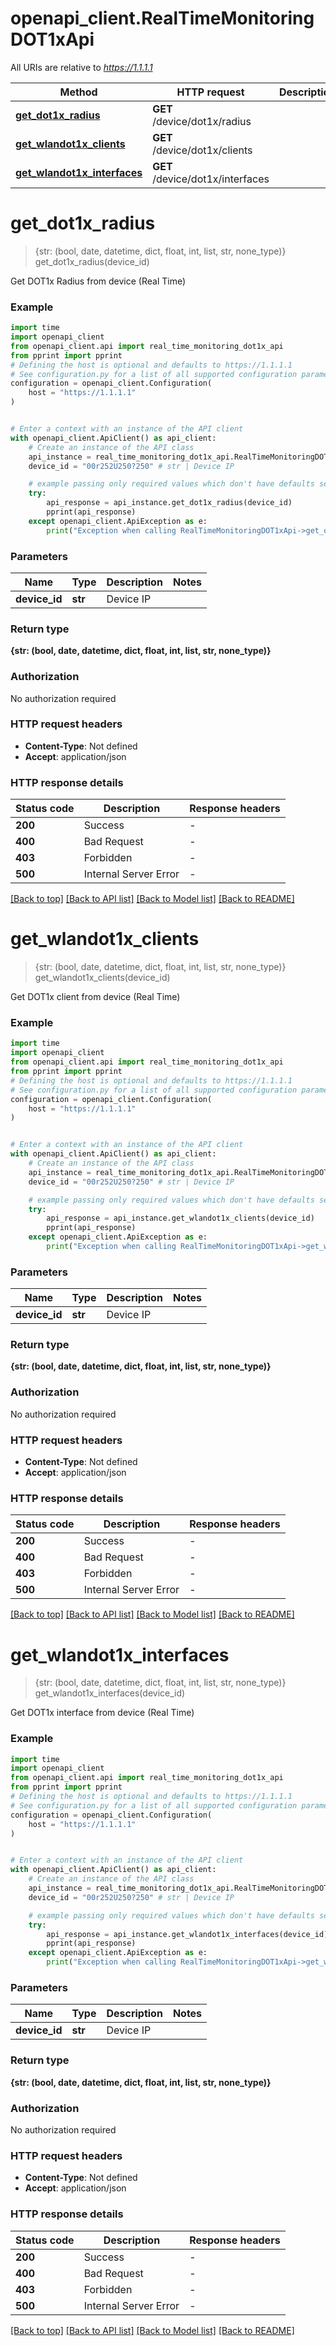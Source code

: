 # openapi_client.RealTimeMonitoringDOT1xApi

All URIs are relative to *https://1.1.1.1*

Method | HTTP request | Description
------------- | ------------- | -------------
[**get_dot1x_radius**](RealTimeMonitoringDOT1xApi.md#get_dot1x_radius) | **GET** /device/dot1x/radius | 
[**get_wlandot1x_clients**](RealTimeMonitoringDOT1xApi.md#get_wlandot1x_clients) | **GET** /device/dot1x/clients | 
[**get_wlandot1x_interfaces**](RealTimeMonitoringDOT1xApi.md#get_wlandot1x_interfaces) | **GET** /device/dot1x/interfaces | 


# **get_dot1x_radius**
> {str: (bool, date, datetime, dict, float, int, list, str, none_type)} get_dot1x_radius(device_id)



Get DOT1x Radius from device (Real Time)

### Example


```python
import time
import openapi_client
from openapi_client.api import real_time_monitoring_dot1x_api
from pprint import pprint
# Defining the host is optional and defaults to https://1.1.1.1
# See configuration.py for a list of all supported configuration parameters.
configuration = openapi_client.Configuration(
    host = "https://1.1.1.1"
)


# Enter a context with an instance of the API client
with openapi_client.ApiClient() as api_client:
    # Create an instance of the API class
    api_instance = real_time_monitoring_dot1x_api.RealTimeMonitoringDOT1xApi(api_client)
    device_id = "00r252U250?250" # str | Device IP

    # example passing only required values which don't have defaults set
    try:
        api_response = api_instance.get_dot1x_radius(device_id)
        pprint(api_response)
    except openapi_client.ApiException as e:
        print("Exception when calling RealTimeMonitoringDOT1xApi->get_dot1x_radius: %s\n" % e)
```


### Parameters

Name | Type | Description  | Notes
------------- | ------------- | ------------- | -------------
 **device_id** | **str**| Device IP |

### Return type

**{str: (bool, date, datetime, dict, float, int, list, str, none_type)}**

### Authorization

No authorization required

### HTTP request headers

 - **Content-Type**: Not defined
 - **Accept**: application/json


### HTTP response details

| Status code | Description | Response headers |
|-------------|-------------|------------------|
**200** | Success |  -  |
**400** | Bad Request |  -  |
**403** | Forbidden |  -  |
**500** | Internal Server Error |  -  |

[[Back to top]](#) [[Back to API list]](../README.md#documentation-for-api-endpoints) [[Back to Model list]](../README.md#documentation-for-models) [[Back to README]](../README.md)

# **get_wlandot1x_clients**
> {str: (bool, date, datetime, dict, float, int, list, str, none_type)} get_wlandot1x_clients(device_id)



Get DOT1x client from device (Real Time)

### Example


```python
import time
import openapi_client
from openapi_client.api import real_time_monitoring_dot1x_api
from pprint import pprint
# Defining the host is optional and defaults to https://1.1.1.1
# See configuration.py for a list of all supported configuration parameters.
configuration = openapi_client.Configuration(
    host = "https://1.1.1.1"
)


# Enter a context with an instance of the API client
with openapi_client.ApiClient() as api_client:
    # Create an instance of the API class
    api_instance = real_time_monitoring_dot1x_api.RealTimeMonitoringDOT1xApi(api_client)
    device_id = "00r252U250?250" # str | Device IP

    # example passing only required values which don't have defaults set
    try:
        api_response = api_instance.get_wlandot1x_clients(device_id)
        pprint(api_response)
    except openapi_client.ApiException as e:
        print("Exception when calling RealTimeMonitoringDOT1xApi->get_wlandot1x_clients: %s\n" % e)
```


### Parameters

Name | Type | Description  | Notes
------------- | ------------- | ------------- | -------------
 **device_id** | **str**| Device IP |

### Return type

**{str: (bool, date, datetime, dict, float, int, list, str, none_type)}**

### Authorization

No authorization required

### HTTP request headers

 - **Content-Type**: Not defined
 - **Accept**: application/json


### HTTP response details

| Status code | Description | Response headers |
|-------------|-------------|------------------|
**200** | Success |  -  |
**400** | Bad Request |  -  |
**403** | Forbidden |  -  |
**500** | Internal Server Error |  -  |

[[Back to top]](#) [[Back to API list]](../README.md#documentation-for-api-endpoints) [[Back to Model list]](../README.md#documentation-for-models) [[Back to README]](../README.md)

# **get_wlandot1x_interfaces**
> {str: (bool, date, datetime, dict, float, int, list, str, none_type)} get_wlandot1x_interfaces(device_id)



Get DOT1x interface from device (Real Time)

### Example


```python
import time
import openapi_client
from openapi_client.api import real_time_monitoring_dot1x_api
from pprint import pprint
# Defining the host is optional and defaults to https://1.1.1.1
# See configuration.py for a list of all supported configuration parameters.
configuration = openapi_client.Configuration(
    host = "https://1.1.1.1"
)


# Enter a context with an instance of the API client
with openapi_client.ApiClient() as api_client:
    # Create an instance of the API class
    api_instance = real_time_monitoring_dot1x_api.RealTimeMonitoringDOT1xApi(api_client)
    device_id = "00r252U250?250" # str | Device IP

    # example passing only required values which don't have defaults set
    try:
        api_response = api_instance.get_wlandot1x_interfaces(device_id)
        pprint(api_response)
    except openapi_client.ApiException as e:
        print("Exception when calling RealTimeMonitoringDOT1xApi->get_wlandot1x_interfaces: %s\n" % e)
```


### Parameters

Name | Type | Description  | Notes
------------- | ------------- | ------------- | -------------
 **device_id** | **str**| Device IP |

### Return type

**{str: (bool, date, datetime, dict, float, int, list, str, none_type)}**

### Authorization

No authorization required

### HTTP request headers

 - **Content-Type**: Not defined
 - **Accept**: application/json


### HTTP response details

| Status code | Description | Response headers |
|-------------|-------------|------------------|
**200** | Success |  -  |
**400** | Bad Request |  -  |
**403** | Forbidden |  -  |
**500** | Internal Server Error |  -  |

[[Back to top]](#) [[Back to API list]](../README.md#documentation-for-api-endpoints) [[Back to Model list]](../README.md#documentation-for-models) [[Back to README]](../README.md)

